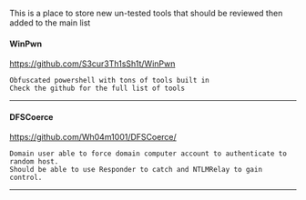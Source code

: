 This is a place to store new un-tested tools that should be reviewed then added to the main list

#### WinPwn
https://github.com/S3cur3Th1sSh1t/WinPwn

    Obfuscated powershell with tons of tools built in
    Check the github for the full list of tools
---


#### DFSCoerce
https://github.com/Wh04m1001/DFSCoerce/

    Domain user able to force domain computer account to authenticate to random host.
    Should be able to use Responder to catch and NTLMRelay to gain control. 
---